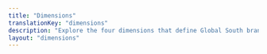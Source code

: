 ```yaml
---
title: "Dimensions"
translationKey: "dimensions"
description: "Explore the four dimensions that define Global South brands: Markets, Sectors, Attributes, and Signals."
layout: "dimensions"
---
```

